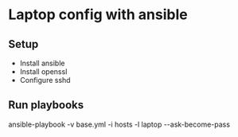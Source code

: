 # Laptop config with ansible

## Setup

* Install ansible
* Install openssl
* Configure sshd

## Run playbooks

ansible-playbook -v base.yml -i hosts -l laptop --ask-become-pass
